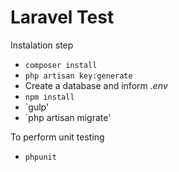 # Laravel Test


Instalation step

* `composer install`
* `php artisan key:generate`
* Create a database and inform *.env*
* `npm install`
* `gulp'
* `php artisan migrate'

To perform unit testing

* `phpunit`
